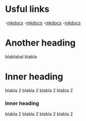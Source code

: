 # Usful links
-[mkdocs](https://squidfunk.github.io/mkdocs-material/setup/changing-the-colors/)
-[mkdocs](https://squidfunk.github.io/mkdocs-material/setup/changing-the-colors/)
-[mkdocs](https://squidfunk.github.io/mkdocs-material/setup/changing-the-colors/)
-[mkdocs](https://squidfunk.github.io/mkdocs-material/setup/changing-the-colors/)
# Another heading





blablabal
 blabla 
# Inner heading
 blabla 2
 blabla 2
 blabla 2
 blabla 2

### Inner heading
 blabla 2
 blabla 2
 blabla 2
 blabla 2
